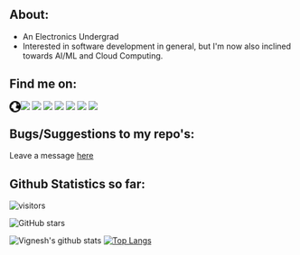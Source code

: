 ## About:

* An Electronics Undergrad
* Interested in software development in general, but I'm now also inclined towards AI/ML and Cloud Computing.

## Find me on:

[<img align="left"  width="20px" src="https://raw.githubusercontent.com/iconic/open-iconic/master/svg/globe.svg" />][website]
[<img align="left"  width="20px" src="https://cdn.jsdelivr.net/npm/simple-icons@v3/icons/hackerrank.svg" />][hackerrank]
[<img align="left"  width="20px" src="https://cdn.jsdelivr.net/npm/simple-icons@v3/icons/linkedin.svg" />][linkedin]
[<img align="left" width="20px" src="https://cdn.jsdelivr.net/npm/simple-icons@3.4.0/icons/gmail.svg" />][mail]
[<img align="left" width="20px" src="https://cdn.jsdelivr.net/npm/simple-icons@3.4.0/icons/github.svg" />][github]
[<img align="left" width="20px" src="https://cdn.jsdelivr.net/npm/simple-icons@3.4.0/icons/stackoverflow.svg" />][stackoverflow]
[<img align="left" width="20px" src="https://cdn.jsdelivr.net/npm/simple-icons@v3/icons/xdadevelopers.svg" />][xda]
[<img align="left" width="20px" src="https://cdn.jsdelivr.net/npm/simple-icons@v3/icons/pypi.svg" />][pypi]

<br />

## Bugs/Suggestions to my repo's:

Leave a message [here](https://t.me/ToastCoder)

## Github Statistics so far:

![visitors](https://visitor-badge.laobi.icu/badge?page_id=ToastCoder.visitor-badge) 

![GitHub stars](https://img.shields.io/github/stars/ToastCoder/ToastCoder?style=social)  

![Vignesh's github stats](https://github-readme-stats.vercel.app/api?username=ToastCoder&count_private=true&show_icons=true)
[![Top Langs](https://github-readme-stats.vercel.app/api/top-langs/?username=ToastCoder&layout=compact)](https://github.com/ToastCoder/)


[stackoverflow]:https://stackoverflow.com/users/13433089/vicky/
[website]: https://toastcoder.github.io/
[hackerrank]:https://hackerrank.com/ToastCoder/
[linkedin]: https://www.linkedin.com/in/vicky2k1/
[github]: https://github.com/ToastCoder/
[mail]: mailto:vicky.pcbasic@gmail.com
[xda]:https://forum.xda-developers.com/member.php?u=9858868
[pypi]:https://pypi.org/user/ToastCoder/
